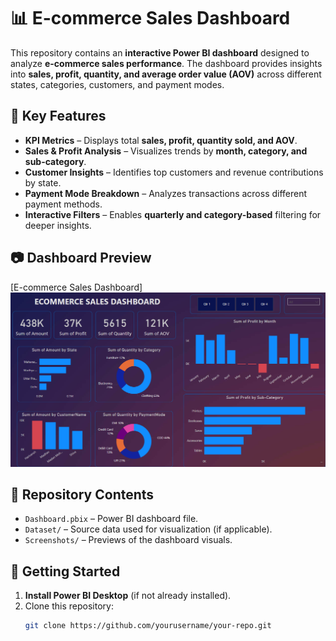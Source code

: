# 📊 E-commerce Sales Dashboard  

This repository contains an **interactive Power BI dashboard** designed to analyze **e-commerce sales performance**. The dashboard provides insights into **sales, profit, quantity, and average order value (AOV)** across different states, categories, customers, and payment modes.  

## 🔹 Key Features  
- **KPI Metrics** – Displays total **sales, profit, quantity sold, and AOV**.  
- **Sales & Profit Analysis** – Visualizes trends by **month, category, and sub-category**.  
- **Customer Insights** – Identifies top customers and revenue contributions by state.  
- **Payment Mode Breakdown** – Analyzes transactions across different payment methods.  
- **Interactive Filters** – Enables **quarterly and category-based** filtering for deeper insights.  

## 📷 Dashboard Preview  
[E-commerce Sales Dashboard] <img src="Dashboard.png">

## 📂 Repository Contents  
- `Dashboard.pbix` – Power BI dashboard file.  
- `Dataset/` – Source data used for visualization (if applicable).  
- `Screenshots/` – Previews of the dashboard visuals.  

## 🚀 Getting Started  
1. **Install Power BI Desktop** (if not already installed).  
2. Clone this repository:  
   ```sh
   git clone https://github.com/yourusername/your-repo.git
